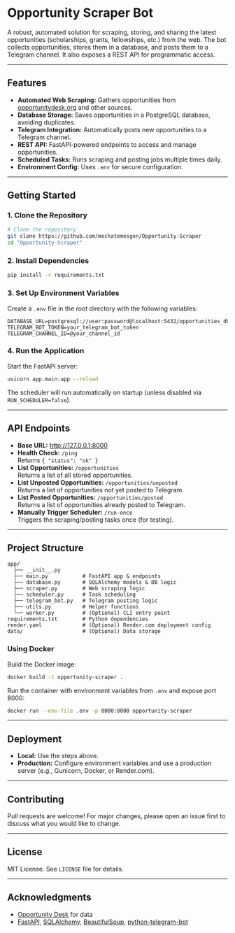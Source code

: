 # Opportunity Scraper Bot

A robust, automated solution for scraping, storing, and sharing the latest opportunities (scholarships, grants, fellowships, etc.) from the web. The bot collects opportunities, stores them in a database, and posts them to a Telegram channel. It also exposes a REST API for programmatic access.

---

## Features

- **Automated Web Scraping:** Gathers opportunities from [opportunitydesk.org](https://opportunitydesk.org) and other sources.
- **Database Storage:** Saves opportunities in a PostgreSQL database, avoiding duplicates.
- **Telegram Integration:** Automatically posts new opportunities to a Telegram channel.
- **REST API:** FastAPI-powered endpoints to access and manage opportunities.
- **Scheduled Tasks:** Runs scraping and posting jobs multiple times daily.
- **Environment Config:** Uses `.env` for secure configuration.

---

## Getting Started

### 1. Clone the Repository
```bash
# Clone the repository
git clone https://github.com/mechatemesgen/Opportunity-Scraper
cd "Opportunity-Scraper"
```

### 2. Install Dependencies
```bash
pip install -r requirements.txt
```

### 3. Set Up Environment Variables
Create a `.env` file in the root directory with the following variables:
```env
DATABASE_URL=postgresql://user:password@localhost:5432/opportunities_db
TELEGRAM_BOT_TOKEN=your_telegram_bot_token
TELEGRAM_CHANNEL_ID=@your_channel_id
```

### 4. Run the Application
Start the FastAPI server:
```bash
uvicorn app.main:app --reload
```

The scheduler will run automatically on startup (unless disabled via `RUN_SCHEDULER=false`).

---

## API Endpoints

- **Base URL:** http://127.0.0.1:8000
- **Health Check:** `/ping`  
  Returns `{ "status": "ok" }`
- **List Opportunities:** `/opportunities`  
  Returns a list of all stored opportunities.
- **List Unposted Opportunities:** `/opportunities/unposted`  
  Returns a list of opportunities not yet posted to Telegram.
- **List Posted Opportunities:** `/opportunities/posted`  
  Returns a list of opportunities already posted to Telegram.
- **Manually Trigger Scheduler:** `/run-once`  
  Triggers the scraping/posting tasks once (for testing).

---

## Project Structure

```
app/
  ├── __init__.py
  ├── main.py           # FastAPI app & endpoints
  ├── database.py       # SQLAlchemy models & DB logic
  ├── scraper.py        # Web scraping logic
  ├── scheduler.py      # Task scheduling
  ├── telegram_bot.py   # Telegram posting logic
  ├── utils.py          # Helper functions
  └── worker.py         # (Optional) CLI entry point
requirements.txt        # Python dependencies
render.yaml             # (Optional) Render.com deployment config
data/                   # (Optional) Data storage
```


### Using Docker

Build the Docker image:
```bash
docker build -t opportunity-scraper .
```

Run the container with environment variables from `.env` and expose port 8000:
```bash
docker run --env-file .env -p 8000:8000 opportunity-scraper
```

---

## Deployment

- **Local:** Use the steps above.
- **Production:** Configure environment variables and use a production server (e.g., Gunicorn, Docker, or Render.com).

---

## Contributing

Pull requests are welcome! For major changes, please open an issue first to discuss what you would like to change.

---

## License

MIT License. See `LICENSE` file for details.

---

## Acknowledgments

- [Opportunity Desk](https://opportunitydesk.org) for data
- [FastAPI](https://fastapi.tiangolo.com/), [SQLAlchemy](https://www.sqlalchemy.org/), [BeautifulSoup](https://www.crummy.com/software/BeautifulSoup/), [python-telegram-bot](https://python-telegram-bot.org/)